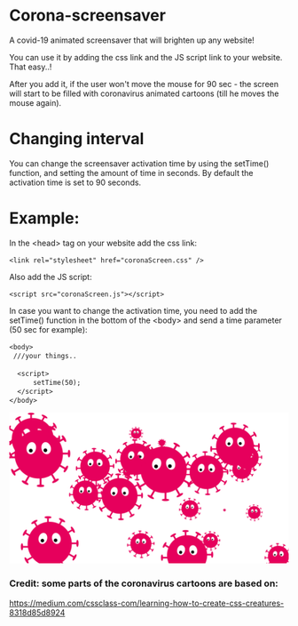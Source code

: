# Corona-screensaver

A covid-19 animated screensaver that will brighten up any website!

You can use it by adding the css link and the JS script link to your website.
That easy..!

After you add it, if the user won't move the mouse for 90 sec - the screen will start to be filled with coronavirus animated cartoons (till he moves the mouse again).  

# Changing interval
You can change the screensaver activation time by using the setTime() function, and setting the amount of time in seconds.
By default the activation time is set to 90 seconds.

# Example:

In the \<head> tag on your website add the css link:  
```
<link rel="stylesheet" href="coronaScreen.css" />
```
Also add the JS script: 
```
<script src="coronaScreen.js"></script>
```
  
In case you want to change the activation time, you need to add the setTime() function in the bottom of the \<body> and send a time parameter (50 sec for example): 
```
<body>
 ///your things..
  
  <script>
      setTime(50);
  </script>
</body>
```
![alt text](https://github.com/yossimal95/corona-screensaver/blob/main/coronaScreensaver.png?raw=true)

### Credit: some parts of the coronavirus cartoons are based on:
https://medium.com/cssclass-com/learning-how-to-create-css-creatures-8318d85d8924
